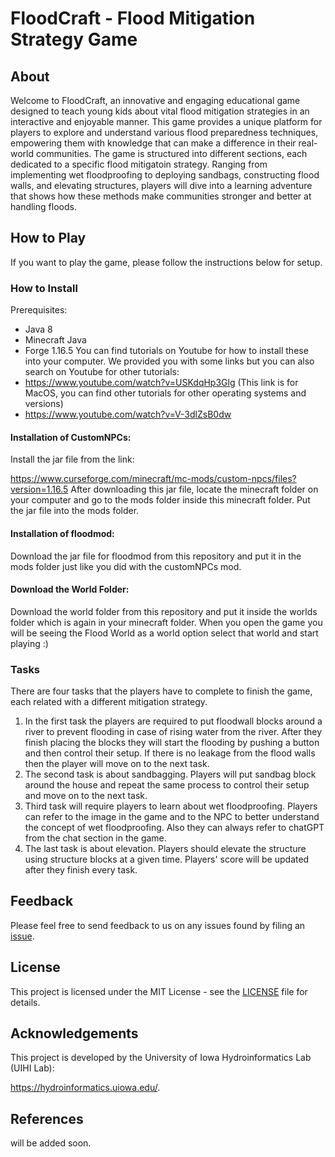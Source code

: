 # FloodCraft - Flood Mitigation Strategy Game
## About
Welcome to FloodCraft, an innovative and engaging educational game designed to teach young kids about vital flood mitigation strategies in an interactive and enjoyable manner. This game provides a unique platform for players to explore and understand various flood preparedness techniques, empowering them with knowledge that can make a difference in their real-world communities.
The game is structured into different sections, each dedicated to a specific flood mitigatoin strategy. Ranging from implementing wet floodproofing to deploying sandbags, constructing flood walls, and elevating structures, players will dive into a learning adventure that shows how these methods make communities stronger and better at handling floods.
## How to Play
If you want to play the game, please follow the instructions below for setup.
### How to Install
Prerequisites: 
- Java 8
- Minecraft Java
- Forge 1.16.5
You can find tutorials on Youtube for how to install these into your computer. We provided you with some links but you can also search on Youtube for other tutorials:
- https://www.youtube.com/watch?v=USKdqHp3Glg (This link is for MacOS, you can find other tutorials for other operating systems and versions)
- https://www.youtube.com/watch?v=V-3dlZsB0dw
  
#### Installation of CustomNPCs:
   
Install the jar file from the link:

https://www.curseforge.com/minecraft/mc-mods/custom-npcs/files?version=1.16.5
After downloading this jar file, locate the minecraft folder on your computer and go to the mods folder inside this minecraft folder. Put the jar file into the mods folder.


#### Installation of floodmod:

Download the jar file for floodmod from this repository and put it in the mods folder just like you did with the customNPCs mod.


#### Download the World Folder:

Download the world folder from this repository and put it inside the worlds folder which is again in your minecraft folder.
When you open the game you will be seeing the Flood World as a world option select that world and start playing :)
### Tasks
There are four tasks that the players have to complete to finish the game, each related with a different mitigation strategy. 
1) In the first task the players are required to put floodwall blocks around a river to prevent flooding in case of rising water from the river. After they finish placing the blocks they will start the flooding by pushing a button and then control their setup. If there is no leakage from the flood walls then the player will move on to the next task.
2) The second task is about sandbagging. Players will put sandbag block around the house and repeat the same process to control their setup and move on to the next task.
3) Third task will require players to learn about wet floodproofing. Players can refer to the image in the game and to the NPC to better understand the concept of wet floodproofing. Also they can always refer to chatGPT from the chat section in the game.
4) The last task is about elevation. Players should elevate the structure using structure blocks at a given time. Players' score will be updated after they finish every task.


## Feedback
Please feel free to send feedback to us on any issues found by filing an [issue](https://github.com/uihilab/floodcraft/blob/master/.github/ISSUE_TEMPLATE/feature_request.md).

## License
This project is licensed under the MIT License - see the [LICENSE](https://github.com/uihilab/floodcraft/blob/master/LICENSE) file for details.

## Acknowledgements
This project is developed by the University of Iowa Hydroinformatics Lab (UIHI Lab):

https://hydroinformatics.uiowa.edu/.

## References

will be added soon.
